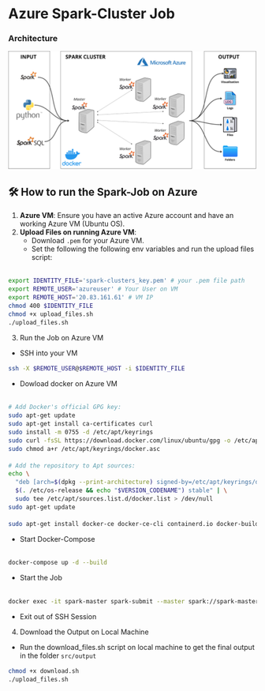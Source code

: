 # Azure Spark-Cluster Job


### Architecture

![](assets/Sparkcluster_architecture.png)



## 🛠 How to run the Spark-Job on Azure
1. **Azure VM**: Ensure you have an active Azure account and have an working Azure VM (Ubuntu OS).
2. **Upload Files on running Azure VM**:
    - Download `.pem` for your Azure VM.
    - Set the following the following env variables and run the upload files script:

```bash

export IDENTITY_FILE='spark-clusters_key.pem' # your .pem file path
export REMOTE_USER='azureuser' # Your User on VM
export REMOTE_HOST='20.83.161.61' # VM IP
chmod 400 $IDENTITY_FILE
chmod +x upload_files.sh
./upload_files.sh
```

3. Run the Job on Azure VM

- SSH into your VM

```bash
ssh -X $REMOTE_USER@$REMOTE_HOST -i $IDENTITY_FILE
```

- Dowload docker on Azure VM

```bash

# Add Docker's official GPG key:
sudo apt-get update
sudo apt-get install ca-certificates curl
sudo install -m 0755 -d /etc/apt/keyrings
sudo curl -fsSL https://download.docker.com/linux/ubuntu/gpg -o /etc/apt/keyrings/docker.asc
sudo chmod a+r /etc/apt/keyrings/docker.asc

# Add the repository to Apt sources:
echo \
  "deb [arch=$(dpkg --print-architecture) signed-by=/etc/apt/keyrings/docker.asc] https://download.docker.com/linux/ubuntu \
  $(. /etc/os-release && echo "$VERSION_CODENAME") stable" | \
  sudo tee /etc/apt/sources.list.d/docker.list > /dev/null
sudo apt-get update

sudo apt-get install docker-ce docker-ce-cli containerd.io docker-buildx-plugin docker-compose-plugin
```

- Start Docker-Compose

```bash

docker-compose up -d --build

```

- Start the Job

```bash

docker exec -it spark-master spark-submit --master spark://spark-master:7077 jobs/main.py

```

- Exit out of SSH Session

4. Download the Output on Local Machine

- Run the download_files.sh script on local machine to get the final output in the folder `src/output`

```bash
chmod +x download.sh
./upload_files.sh
```

